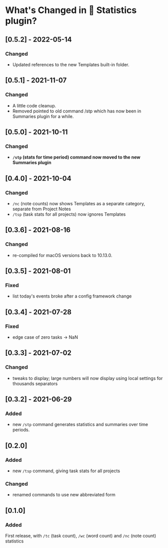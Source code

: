 # What's Changed in 🔢 Statistics plugin?
## [0.5.2] - 2022-05-14
### Changed
- Updated references to the new Templates built-in folder.

## [0.5.1] - 2021-11-07
### Changed
- A little code cleanup.
- Removed pointed to old command /stp which has now been in Summaries plugin for a while.

## [0.5.0] - 2021-10-11
### Changed
- **`/stp` (stats for time period) command now moved to the new Summaries plugin**

## [0.4.0] - 2021-10-04
### Changed
- `/nc` (note counts) now shows Templates as a separate category, separate from Project Notes
- `/tsp` (task stats for all projects) now ignores Templates

## [0.3.6] - 2021-08-16
### Changed
- re-compiled for macOS versions back to 10.13.0.

## [0.3.5] - 2021-08-01
### Fixed
- list today's events broke after a config framework change

## [0.3.4] - 2021-07-28
### Fixed
- edge case of zero tasks → NaN

## [0.3.3] - 2021-07-02
### Changed
- tweaks to display; large numbers will now display using local settings for thousands separators

## [0.3.2] - 2021-06-29
### Added
- new `/stp` command generates statistics and summaries over time periods.

## [0.2.0]
### Added
- new `/tsp` command, giving task stats for all projects

### Changed
- renamed commands to use new abbreviated form

## [0.1.0]
### Added
First release, with `/tc` (task count), `/wc` (word count) and `/nc` (note count) statistics
